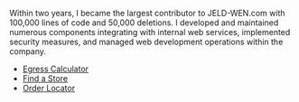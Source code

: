 Within two years, I became the largest contributor to JELD-WEN.com with 100,000 lines of code and 50,000 deletions. I developed and maintained numerous components integrating with internal web services, implemented security measures, and managed web development operations within the company.

- [Egress Calculator](http://www.jeld-wen.com/professional/tools-education/egress-openings-calculator)
- [Find a Store](http://www.jeld-wen.com/findastore)
- [Order Locator](http://homedepot.jeld-wen.com/more-info/order-status)
